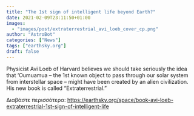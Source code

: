 ```yaml
---
title: "The 1st sign of intelligent life beyond Earth?"
date: 2021-02-09T23:11:50+01:00
images:
  - "images/post/extraterrestrial_avi_loeb_cover_cp.png"
author: "AstroBot"
categories: ["News"]
tags: ["earthsky.org"]
draft: false
---
```


Physicist Avi Loeb of Harvard believes we should take seriously the idea that ‘Oumuamua – the 1st known object to pass through our solar system from interstellar space – might have been created by an alien civilization. His new book is called “Extraterrestrial.”

Διαβάστε περισσότερα: https://earthsky.org/space/book-avi-loeb-extraterrestrial-1st-sign-of-intelligent-life
